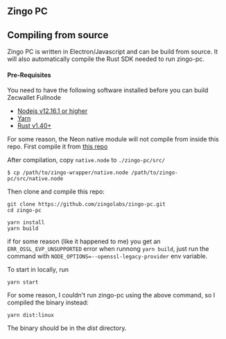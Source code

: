 ## Zingo PC

## Compiling from source
Zingo PC is written in Electron/Javascript and can be build from source. It will also automatically compile the Rust SDK needed to run zingo-pc.

#### Pre-Requisites
You need to have the following software installed before you can build Zecwallet Fullnode

* [Nodejs v12.16.1 or higher](https://nodejs.org)
* [Yarn](https://yarnpkg.com)
* [Rust v1.40+](https://www.rust-lang.org/tools/install)

For some reason, the Neon native module will not compile from inside this repo.
First compile it from [this repo](https://github.com/james-katz/zingo-wrapper)

After compilation, copy `native.node` to `./zingo-pc/src/`
```
$ cp /path/to/zingo-wrapper/native.node /path/to/zingo-pc/src/native.node
```

Then clone and compile this repo:

```
git clone https://github.com/zingolabs/zingo-pc.git
cd zingo-pc

yarn install
yarn build
```

if for some reason (like it happened to me) you get an `ERR_OSSL_EVP_UNSUPPORTED` error when runnong `yarn build`, just run the command with `NODE_OPTIONS=--openssl-legacy-provider` env variable.

To start in locally, run
```
yarn start
```

For some reason, I couldn't run zingo-pc using the above command, so I compiled the binary instead:
```
yarn dist:linux
```

The binary should be in the *dist* directory.
